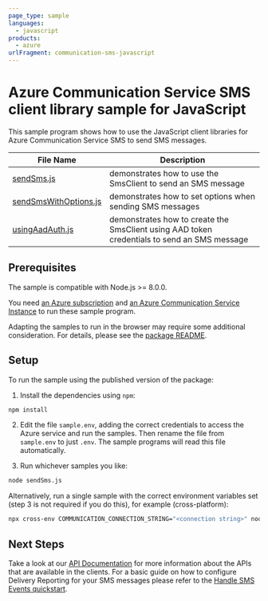 ```yaml
---
page_type: sample
languages:
  - javascript
products:
  - azure
urlFragment: communication-sms-javascript
---
```


# Azure Communication Service SMS client library sample for JavaScript

This sample program shows how to use the JavaScript client libraries for Azure Communication Service SMS to send SMS messages.

| **File Name**                               | **Description**                                                                             |
| ------------------------------------------- | ------------------------------------------------------------------------------------------- |
| [sendSms.js][sendsms]                       | demonstrates how to use the SmsClient to send an SMS message                                |
| [sendSmsWithOptions.js][sendsmswithoptions] | demonstrates how to set options when sending SMS messages                                   |
| [usingAadAuth.js][usingaadauth]             | demonstrates how to create the SmsClient using AAD token credentials to send an SMS message |

## Prerequisites

The sample is compatible with Node.js >= 8.0.0.

You need [an Azure subscription][freesub] and [an Azure Communication Service Instance][azcomsvc] to run these sample program.

Adapting the samples to run in the browser may require some additional consideration. For details, please see the [package README][package].

## Setup

To run the sample using the published version of the package:

1. Install the dependencies using `npm`:

```bash
npm install
```

2. Edit the file `sample.env`, adding the correct credentials to access the Azure service and run the samples. Then rename the file from `sample.env` to just `.env`. The sample programs will read this file automatically.

3. Run whichever samples you like:

```bash
node sendSms.js
```

Alternatively, run a single sample with the correct environment variables set (step 3 is not required if you do this), for example (cross-platform):

```bash
npx cross-env COMMUNICATION_CONNECTION_STRING="<connection string>" node sendMessage.js
```

## Next Steps

Take a look at our [API Documentation][apiref] for more information about the APIs that are available in the clients.
For a basic guide on how to configure Delivery Reporting for your SMS messages please refer to the [Handle SMS Events quickstart][handlesmsevents].

[sendsms]: https://github.com/Azure/azure-sdk-for-js/blob/master/sdk/communication/communication-sms/samples/javascript/sendSms.js
[sendsmswithoptions]: https://github.com/Azure/azure-sdk-for-js/blob/master/sdk/communication/communication-sms/samples/javascript/sendSmsWithOptions.js
[usingaadauth]: https://github.com/Azure/azure-sdk-for-js/blob/master/sdk/communication/communication-sms/samples/javascript/usingAadAuth.js
[apiref]: https://docs.microsoft.com/javascript/api/@azure/communication-sms
[azcomsvc]: https://docs.microsoft.com/azure/communication-services/quickstarts/create-communication-resource?tabs=windows&pivots=platform-azp
[freesub]: https://azure.microsoft.com/free/
[package]: https://github.com/Azure/azure-sdk-for-js/blob/master/sdk/communication/communication-sms/README.md
[handlesmsevents]: https://docs.microsoft.com/en-us/azure/communication-services/quickstarts/telephony-sms/handle-sms-events
